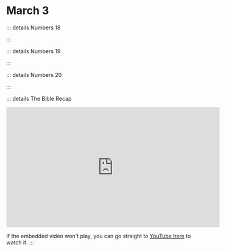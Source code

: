 # March 3

::: details Numbers 18
<!--@include: @/bible/translations/bsb/04_num/018.md-->
:::

::: details Numbers 19
<!--@include: @/bible/translations/bsb/04_num/019.md-->
:::

::: details Numbers 20
<!--@include: @/bible/translations/bsb/04_num/020.md-->
:::

::: details The Bible Recap
<iframe width="560" height="315" src="https://www.youtube.com/embed/1OfvtCxWZlM?si=FBi8yzCC4M37LLPy" title="YouTube video player" frameborder="0" allow="accelerometer; autoplay; clipboard-write; encrypted-media; gyroscope; picture-in-picture; web-share" referrerpolicy="strict-origin-when-cross-origin" allowfullscreen></iframe>

If the embedded video won't play, you can go straight to [YouTube here](https://youtu.be/1OfvtCxWZlM?si=FBi8yzCC4M37LLPy) to watch it.
:::